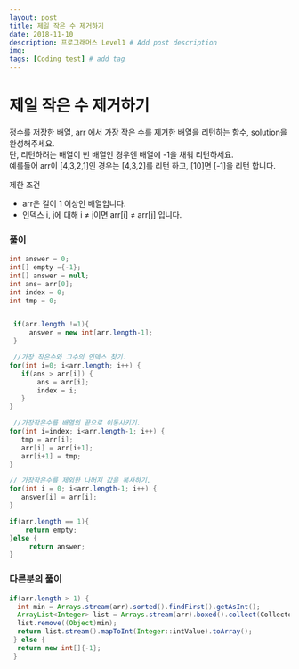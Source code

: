 ```yaml
---
layout: post
title: 제일 작은 수 제거하기
date: 2018-11-10
description: 프로그래머스 Level1 # Add post description
img: 
tags: [Coding test] # add tag
---
```


# 제일 작은 수 제거하기
정수를 저장한 배열, arr 에서 가장 작은 수를 제거한 배열을 리턴하는 함수, solution을 완성해주세요.  
단, 리턴하려는 배열이 빈 배열인 경우엔 배열에 -1을 채워 리턴하세요.  
예를들어 arr이 [4,3,2,1]인 경우는 [4,3,2]를 리턴 하고, [10]면 [-1]을 리턴 합니다.

제한 조건
- arr은 길이 1 이상인 배열입니다.
- 인덱스 i, j에 대해 i ≠ j이면 arr[i] ≠ arr[j] 입니다.

### 풀이

~~~java
int answer = 0;
int[] empty ={-1};
int[] answer = null;
int ans= arr[0];
int index = 0;
int tmp = 0;


 if(arr.length !=1){
     answer = new int[arr.length-1];
 }

 //가장 작은수와 그수의 인덱스 찾기.
for(int i=0; i<arr.length; i++) {
   if(ans > arr[i]) {
       ans = arr[i];
       index = i;
   }
}

 //가장작은수를 배열의 끝으로 이동시키기.
for(int i=index; i<arr.length-1; i++) {
   tmp = arr[i];
   arr[i] = arr[i+1];
   arr[i+1] = tmp;
}

// 가장작은수를 제외한 나머지 값을 복사하기.
for(int i = 0; i<arr.length-1; i++) {
   answer[i] = arr[i];
}

if(arr.length == 1){
    return empty;
}else {
     return answer;
}
~~~
### 다른분의 풀이
~~~java
if(arr.length > 1) {
  int min = Arrays.stream(arr).sorted().findFirst().getAsInt();
  ArrayList<Integer> list = Arrays.stream(arr).boxed().collect(Collectors.toCollection(ArrayList::new));
  list.remove((Object)min);
  return list.stream().mapToInt(Integer::intValue).toArray();
 } else {
  return new int[]{-1};
 }
~~~
